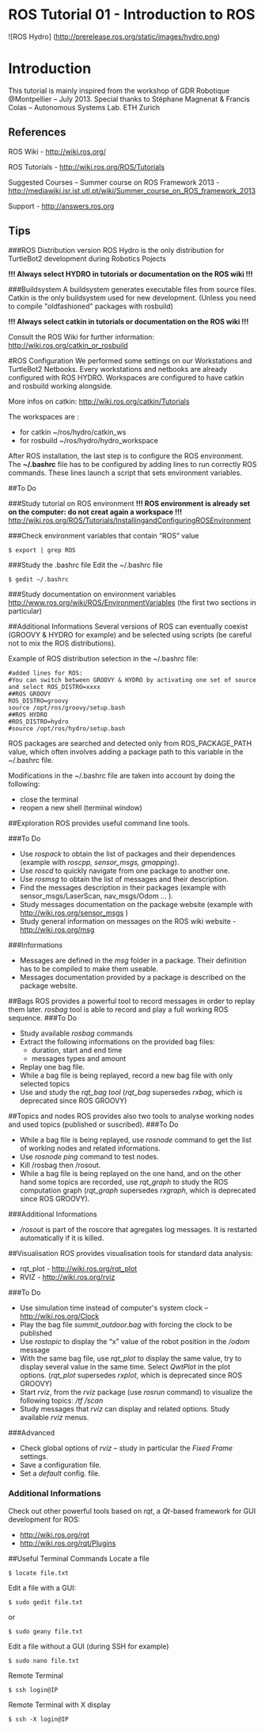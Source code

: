 # ROS Tutorial 01 - Introduction to ROS
![ROS Hydro]
(http://prerelease.ros.org/static/images/hydro.png)

# Introduction
This tutorial is mainly inspired from the workshop of GDR Robotique @Montpellier – July 2013.
Special thanks to Stéphane Magnenat & Francis Colas – Autonomous Systems Lab. ETH Zurich

## References
ROS Wiki - http://wiki.ros.org/

ROS Tutorials - http://wiki.ros.org/ROS/Tutorials

Suggested Courses – Summer course on ROS Framework 2013 - http://mediawiki.isr.ist.utl.pt/wiki/Summer_course_on_ROS_framework_2013

Support - http://answers.ros.org

## Tips
###ROS Distribution version
ROS Hydro is the only distribution for TurtleBot2 development during Robotics Pojects

**!!! Always select HYDRO in tutorials or documentation on the ROS wiki !!!**

###Buildsystem
A buildsystem generates executable files from source files.
Catkin is the only buildsystem used for new development. 
(Unless you need to compile "oldfashioned" packages with rosbuild)

**!!! Always select catkin in tutorials or documentation on the ROS wiki !!!**

Consult the ROS Wiki for further information: http://wiki.ros.org/catkin_or_rosbuild

#ROS Configuration
We performed some settings on our Workstations and TurtleBot2 Netbooks.
Every workstations and netbooks are already configured with ROS HYDRO.
Workspaces are configured to have catkin and rosbuild working alongside.

More infos on catkin: http://wiki.ros.org/catkin/Tutorials

The workspaces are :
* for catkin ~/ros/hydro/catkin_ws
* for rosbuild ~/ros/hydro/hydro_workspace

After ROS installation, the last step is to configure the ROS environment. The **~/.bashrc** file has to be
configured by adding lines to run correctly ROS commands. These lines launch a script that sets
environment variables.

##To Do

###Study tutorial on ROS environment
**!!! ROS environment is already set on the computer: do not creat again a workspace !!!**
http://wiki.ros.org/ROS/Tutorials/InstallingandConfiguringROSEnvironment

###Check environment variables that contain “ROS” value

	$ export | grep ROS
	
###Study the .bashrc file
Edit the ~/.bashrc file

	$ gedit ~/.bashrc

###Study documentation on environment variables
http://www.ros.org/wiki/ROS/EnvironmentVariables
(the first two sections in particular)

##Additional Informations
Several versions of ROS can eventually coexist (GROOVY & HYDRO for example) and be selected using scripts
(be careful not to mix the ROS distributions).

Example of ROS distribution selection in the ~/.bashrc file:

	#added lines for ROS:
	#You can switch between GROOVY & HYDRO by activating one set of source and select ROS_DISTRO=xxxx
	##ROS GROOVY
	ROS_DISTRO=groovy
	source /opt/ros/groovy/setup.bash
	##ROS HYDRO
	#ROS_DISTRO=hydro
	#source /opt/ros/hydro/setup.bash

ROS packages are searched and detected only from ROS_PACKAGE_PATH value, which often involves adding a package path to this variable in the ~/.bashrc file.

Modifications in the ~/.bashrc file are taken into account by doing the following:
* close the terminal
* reopen a new shell (terminal window)

##Exploration
ROS provides useful command line tools.

###To Do
* Use *rospack* to obtain the list of packages and their dependences (example with *roscpp, sensor_msgs, gmapping*).
* Use *roscd* to quickly navigate from one package to another one.
* Use *rosmsg* to obtain the list of messages and their description.
* Find the messages description in their packages (example with sensor_msgs/LaserScan, nav_msgs/Odom ... ).
* Study messages documentation on the package website (example with http://wiki.ros.org/sensor_msgs )
* Study general information on messages on the ROS wiki website - http://wiki.ros.org/msg

###Informations
* Messages are defined in the *msg* folder in a package. Their definition has to be compiled to make them useable.
* Messages documentation provided by a package is described on the package website.

##Bags
ROS provides a powerful tool to record messages in order to replay them later. *rosbag* tool is able to record and play a full working ROS sequence.
###To Do
* Study available *rosbag* commands
* Extract the following informations on the provided bag files:
	* duration, start and end time
	* messages types and amount
* Replay one bag file.
* While a bag file is being replayed, record a new bag file with only selected topics
* Use and study the *rqt_bag tool* (*rqt_bag* supersedes *rxbag*, which is deprecated since ROS GROOVY)

##Topics and nodes
ROS provides also two tools to analyse working nodes and used topics (published or suscribed).
###To Do
* While a bag file is being replayed, use *rosnode* command to get the list of working nodes and related informations.
* Use *rosnode ping* command to test nodes.
* Kill /rosbag then /rosout.
* While a bag file is being replayed on the one hand, and on the other hand some topics are recorded, use *rqt_graph* to study the ROS computation graph (*rqt_graph* supersedes *rxgraph*, which is deprecated since ROS GROOVY).

###Additional Informations 
* */rosout* is part of the roscore that agregates log messages. It is restarted automatically if it is killed.

##Visualisation
ROS provides visualisation tools for standard data analysis:
* rqt_plot - http://wiki.ros.org/rqt_plot
* RVIZ - http://wiki.ros.org/rviz

###To Do
* Use simulation time instead of computer's system clock – http://wiki.ros.org/Clock
* Play the bag file *summit_outdoor.bag* with forcing the clock to be published
* Use *rostopic* to display the “x” value of the robot position in the */odom* message
* With the same bag file, use *rqt_plot* to display the same value, try to display several value in the same time.
Select *QwtPlot* in the plot options. (*rqt_plot* supersedes *rxplot*, which is deprecated since ROS GROOVY)
* Start *rviz*, from the *rviz* package (use *rosrun* command) to visualize the following topics: 
	*/tf*
	*/scan* 
* Study messages that *rviz* can display and related options. Study available *rviz* menus.

###Advanced
* Check global options of *rviz* – study in particular the *Fixed Frame* settings.
* Save a configuration file.
* Set a *default* config. file.

### Additional Informations
Check out other powerful tools based on *rqt*, a *Qt*-based framework for GUI development for ROS:
* http://wiki.ros.org/rqt
* http://wiki.ros.org/rqt/Plugins

##Useful Terminal Commands
Locate a file

	$ locate file.txt

Edit a file with a GUI:
	
	$ sudo gedit file.txt
or

	$ sudo geany file.txt
	
Edit a file without a GUI (during SSH for example)
	
	$ sudo nano file.txt

Remote Terminal
	
	$ ssh login@IP
	
Remote Terminal with X display
	
	$ ssh -X login@IP

